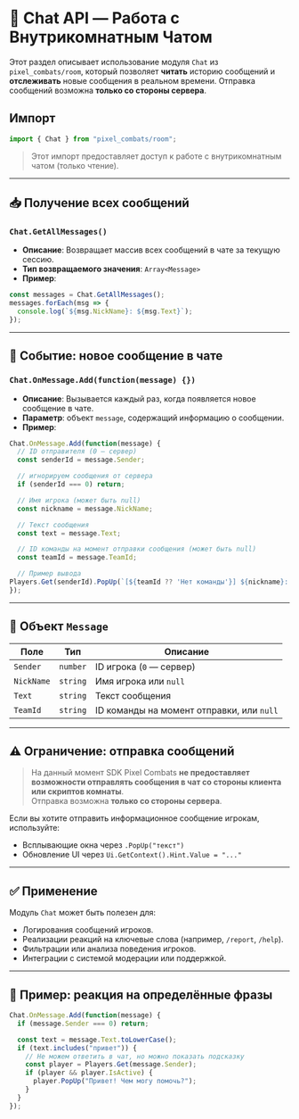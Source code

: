# 💬 Chat API — Работа с Внутрикомнатным Чатом

Этот раздел описывает использование модуля `Chat` из `pixel_combats/room`, который позволяет **читать** историю сообщений и **отслеживать** новые сообщения в реальном времени. Отправка сообщений возможна **только со стороны сервера**.

## Импорт

```js
import { Chat } from "pixel_combats/room";
```

> Этот импорт предоставляет доступ к работе с внутрикомнатным чатом (только чтение).

---

## 📥 Получение всех сообщений

### `Chat.GetAllMessages()`

- **Описание**: Возвращает массив всех сообщений в чате за текущую сессию.
- **Тип возвращаемого значения**: `Array<Message>`
- **Пример**:
```js
const messages = Chat.GetAllMessages();
messages.forEach(msg => {
  console.log(`${msg.NickName}: ${msg.Text}`);
});
```

---

## 🔔 Событие: новое сообщение в чате

### `Chat.OnMessage.Add(function(message) {})`

- **Описание**: Вызывается каждый раз, когда появляется новое сообщение в чате.
- **Параметр**: объект `message`, содержащий информацию о сообщении.
- **Пример**:

```js
Chat.OnMessage.Add(function(message) {
  // ID отправителя (0 — сервер)
  const senderId = message.Sender;

  // игнорируем сообщения от сервера
  if (senderId === 0) return; 

  // Имя игрока (может быть null)
  const nickname = message.NickName;

  // Текст сообщения
  const text = message.Text;

  // ID команды на момент отправки сообщения (может быть null)
  const teamId = message.TeamId;

  // Пример вывода
Players.Get(senderId).PopUp(`[${teamId ?? 'Нет команды'}] ${nickname}: ${text}`);
});
```

---

## 📄 Объект `Message`

| Поле        | Тип      | Описание                             |
|-------------|----------|--------------------------------------|
| `Sender`    | `number` | ID игрока (`0` — сервер)             |
| `NickName`  | `string` | Имя игрока или `null`                |
| `Text`      | `string` | Текст сообщения                      |
| `TeamId`    | `string` | ID команды на момент отправки, или `null` |

---

## ⚠️ Ограничение: отправка сообщений

> На данный момент SDK Pixel Combats **не предоставляет возможности отправлять сообщения в чат со стороны клиента или скриптов комнаты**.  
Отправка возможна **только со стороны сервера**.

Если вы хотите отправить информационное сообщение игрокам, используйте:

- Всплывающие окна через `.PopUp("текст")`
- Обновление UI через `Ui.GetContext().Hint.Value = "..."`

---

## ✅ Применение

Модуль `Chat` может быть полезен для:

- Логирования сообщений игроков.
- Реализации реакций на ключевые слова (например, `/report`, `/help`).
- Фильтрации или анализа поведения игроков.
- Интеграции с системой модерации или поддержкой.

---

## 🧪 Пример: реакция на определённые фразы

```js
Chat.OnMessage.Add(function(message) {
  if (message.Sender === 0) return;

  const text = message.Text.toLowerCase();
  if (text.includes("привет")) {
    // Не можем ответить в чат, но можно показать подсказку
    const player = Players.Get(message.Sender);
    if (player && player.IsActive) {
      player.PopUp("Привет! Чем могу помочь?");
    }
  }
});
```
